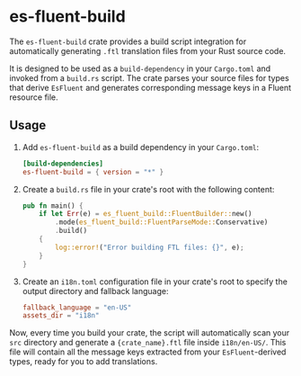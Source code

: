 # es-fluent-build

The `es-fluent-build` crate provides a build script integration for automatically generating `.ftl` translation files from your Rust source code.

It is designed to be used as a `build-dependency` in your `Cargo.toml` and invoked from a `build.rs` script. The crate parses your source files for types that derive `EsFluent` and generates corresponding message keys in a Fluent resource file.

## Usage

1.  Add `es-fluent-build` as a build dependency in your `Cargo.toml`:

    ```toml
    [build-dependencies]
    es-fluent-build = { version = "*" }
    ```

2.  Create a `build.rs` file in your crate's root with the following content:

    ```rs
    pub fn main() {
        if let Err(e) = es_fluent_build::FluentBuilder::new()
            .mode(es_fluent_build::FluentParseMode::Conservative)
            .build()
        {
            log::error!("Error building FTL files: {}", e);
        }
    }
    ```

3.  Create an `i18n.toml` configuration file in your crate's root to specify the output directory and fallback language:

    ```toml
    fallback_language = "en-US"
    assets_dir = "i18n"
    ```

Now, every time you build your crate, the script will automatically scan your `src` directory and generate a `{crate_name}.ftl` file inside `i18n/en-US/`. This file will contain all the message keys extracted from your `EsFluent`-derived types, ready for you to add translations.
